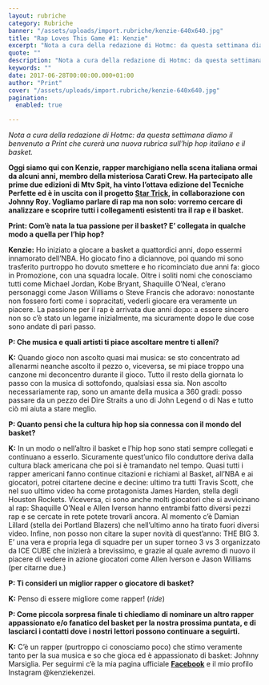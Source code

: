 ```yaml
---
layout: rubriche
category: Rubriche
banner: "/assets/uploads/import.rubriche/kenzie-640x640.jpg"
title: "Rap Loves This Game #1: Kenzie"
excerpt: "Nota a cura della redazione di Hotmc: da questa settimana diamo il benvenuto a Print che curerà una nuova rubrica sull’hip hop italiano e il basket. Oggi siamo qui con Kenzie, rapper marchigiano nella scena italiana ormai da alcuni anni, membro della misteriosa Carati Crew. Ha partecipato alle prime due edizioni di Mtv Spit, ha [&hellip"
quote: ""
description: "Nota a cura della redazione di Hotmc: da questa settimana diamo il benvenuto a Print che curerà una nuova rubrica sull’hip hop italiano e il basket. Oggi siamo qui con Kenzie, rapper marchigiano nella scena italiana ormai da alcuni anni, membro della misteriosa Carati Crew. Ha partecipato alle prime due edizioni di Mtv Spit, ha [&hellip"
keywords: ""
date: 2017-06-28T00:00:00.000+01:00
author: "Print"
cover: "/assets/uploads/import.rubriche/kenzie-640x640.jpg"
pagination:
  enabled: true

---
```


_Nota a cura della redazione di Hotmc: da questa settimana diamo il benvenuto a Print che curerà una nuova rubrica sull’hip hop italiano e il basket._

**Oggi siamo qui con Kenzie, rapper marchigiano nella scena italiana ormai da alcuni anni, membro della misteriosa Carati Crew. Ha partecipato alle prime due edizioni di Mtv Spit, ha vinto l’ottava edizione del Tecniche Perfette ed è in uscita con il progetto [Star Trick](https://www.youtube.com/watch?v=mkzUAfe6o%5Fo), in collaborazione con Johnny Roy. Vogliamo parlare di rap ma non solo: vorremo cercare di analizzare e scoprire tutti i collegamenti esistenti tra il rap e il basket.**

**Print: Com’è nata la tua passione per il basket? E’ collegata in qualche modo a quella per l’hip hop?**

**Kenzie:** Ho iniziato a giocare a basket a quattordici anni, dopo essermi innamorato dell’NBA. Ho giocato fino a diciannove, poi quando mi sono trasferito purtroppo ho dovuto smettere e ho ricominciato due anni fa: gioco in Promozione, con una squadra locale. Oltre i soliti nomi che conosciamo tutti come Michael Jordan, Kobe Bryant, Shaquille O’Neal, c’erano personaggi come Jason Williams o Steve Francis che adoravo: nonostante non fossero forti come i sopracitati, vederli giocare era veramente un piacere. La passione per il rap è arrivata due anni dopo: a essere sincero non so c’è stato un legame inizialmente, ma sicuramente dopo le due cose sono andate di pari passo.

**P: Che musica e quali artisti ti piace ascoltare mentre ti alleni?** 
  
**K:** Quando gioco non ascolto quasi mai musica: se sto concentrato ad allenarmi neanche ascolto il pezzo o, viceversa, se mi piace troppo una canzone mi deconcentro durante il gioco. Tutto il resto della giornata lo passo con la musica di sottofondo, qualsiasi essa sia. Non ascolto necessariamente rap, sono un amante della musica a 360 gradi: posso passare da un pezzo dei Dire Straits a uno di John Legend o di Nas e tutto ciò mi aiuta a stare meglio.

**P: Quanto pensi che la cultura hip hop sia connessa con il mondo del basket?**

**K:** In un modo o nell’altro il basket e l’hip hop sono stati sempre collegati e continuano a esserlo. Sicuramente quest’unico filo conduttore deriva dalla cultura black americana che poi si è tramandato nel tempo. Quasi tutti i rapper americani fanno continue citazioni e richiami al Basket, all’NBA e ai giocatori, potrei citartene decine e decine: ultimo tra tutti Travis Scott, che nel suo ultimo video ha come protagonista James Harden, stella degli Houston Rockets. Viceversa, ci sono anche molti giocatori che si avvicinano al rap: Shaquille O’Neal e Allen Iverson hanno entrambi fatto diversi pezzi rap e se cercate in rete potete trovarli ancora. Al momento c’è Damian Lillard (stella dei Portland Blazers) che nell’ultimo anno ha tirato fuori diversi video. Infine, non posso non citare la super novità di quest’anno: THE BIG 3.  
E’ una vera e propria lega di squadre per un super torneo 3 vs 3 organizzato da ICE CUBE che inizierà a brevissimo, e grazie al quale avremo di nuovo il piacere di vedere in azione giocatori come Allen Iverson e Jason Williams (per citarne due.)

**P: Ti consideri un miglior rapper o giocatore di basket?**

**K:** Penso di essere migliore come rapper! (_ride_)

**P: Come piccola sorpresa finale ti chiediamo di nominare un altro rapper appassionato e/o fanatico del basket per la nostra prossima puntata, e di lasciarci i contatti dove i nostri lettori possono continuare a seguirti.**

**K:** C’è un rapper (purtroppo ci conosciamo poco) che stimo veramente tanto per la sua musica e so che gioca ed è appassionato di basket: Johnny Marsiglia. Per seguirmi c’è la mia pagina ufficiale [**Facebook**](https://www.facebook.com/kenziekenzei/) e il mio profilo Instagram @kenziekenzei.